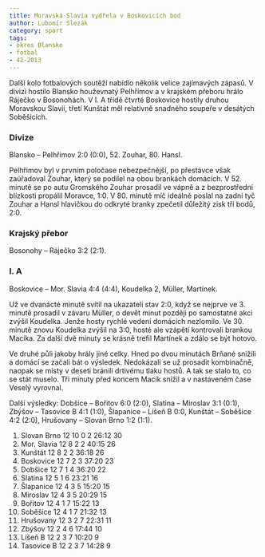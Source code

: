 ```yaml
---
title: Moravská Slavia vydřela v Boskovicích bod
author: Lubomír Slezák
category: sport
tags:
- okres Blansko
- fotbal
- 42-2013
---
```


Další kolo fotbalových soutěží nabídlo několik velice zajímavých zápasů. V divizi hostilo Blansko houževnatý Pelhřimov a v krajském přeboru hrálo Ráječko v Bosonohách. V I. A třídě čtvrté Boskovice hostily druhou Moravskou Slavii, třetí Kunštát měl relativně snadného soupeře v desátých Soběšicích. 

### Divize 
Blansko – Pelhřimov 2:0 (0:0), 52. Zouhar, 80. Hansl.

Pelhřimov byl v prvním poločase nebezpečnější, po přestávce však zaúřadoval Zouhar, který se podílel na obou brankách domácích. V 52. minutě se po autu Gromského Zouhar prosadil ve vápně a z bezprostřední blízkosti propálil Moravce, 1:0. V 80. minutě míč ideálně poslal na zadní tyč Zouhar a Hansl hlavičkou do odkryté branky zpečetil důležitý zisk tří bodů, 2:0. 

### Krajský přebor
Bosonohy – Ráječko 3:2 (2:1). 

### I. A
Boskovice – Mor. Slavia 4:4 (4:4), Koudelka 2, Müller, Martínek. 

Už ve dvanácté minutě svítil na ukazateli stav 2:0, když se nejprve ve 3. minutě prosadil v závaru Müller, o devět minut později po samostatné akci zvýšil Koudelka. Jenže hosty rychlé vedení domácích nezlomilo. Ve 30. minutě znovu Koudelka zvýšil na 3:0, hosté ale vzápětí kontrovali brankou Macíka. Za další dvě minuty se krásně trefil Martínek a zdálo se být hotovo. 

Ve druhé půli jakoby hrály jiné celky. Hned po dvou minutách Brňané snížili a domácí se začali bát o výsledek. Nedokázali se už prosadit kombinačně, naopak se místy v deseti bránili drtivému tlaku hostů. A tak se stalo to, co se stát muselo. Tři minuty před koncem Macík snížil a v nastaveném čase Veselý vyrovnal. 

Další výsledky: Dobšice – Bořitov 6:0 (2:0), Slatina – Miroslav 3:1 (0:1), Zbýšov – Tasovice B 4:1 (1:0), Šlapanice – Líšeň B 0:0, Kunštát – Soběšice 4:2 (2:0), Hrušovany – Slovan Brno 1:2 (1:1).

1. Slovan Brno 12 10 0 2 26:12 30 
2. Mor. Slavia 12 8 2 2 40:15 26 
3. Kunštát 12 8 2 2 36:18 26 
4. Boskovice 12 7 2 3 37:20 23 
5. Dobšice 12 7 1 4 36:20 22 
6. Slatina 12 5 1 6 23:21 16 
7. Šlapanice 12 4 3 5 15:20 15 
8. Miroslav 12 4 3 5 20:29 15 
9. Bořitov 12 4 1 7 15:22 13 
10. Soběšice 12 4 1 7 21:32 13 
11. Hrušovany 12 3 2 7 22:31 11 
12. Zbýšov 12 2 4 6 17:44 10 
13. Líšeň B 12 2 3 7 10:20 9 
14. Tasovice B 12 2 3 7 14:28 9
